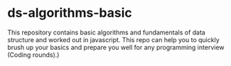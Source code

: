 # ds-algorithms-basic
This repository contains basic algorithms and fundamentals of data structure and worked out in javascript. This repo can help you to quickly brush up your basics and prepare you well for any programming interview (Coding rounds).)
